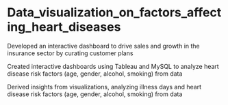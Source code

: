 # Data_visualization_on_factors_affecting_heart_diseases
Developed an interactive dashboard to drive sales and growth in the insurance sector by curating customer plans

Created interactive dashboards using Tableau and MySQL to analyze heart disease risk factors (age, gender, alcohol, smoking) from data

Derived insights from visualizations, analyzing illness days and heart disease risk factors (age, gender, alcohol, smoking) from data
